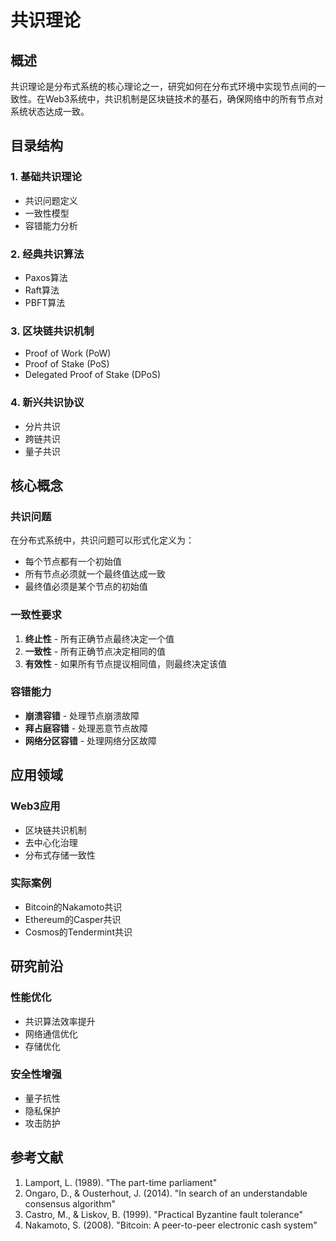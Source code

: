 # 共识理论

## 概述

共识理论是分布式系统的核心理论之一，研究如何在分布式环境中实现节点间的一致性。在Web3系统中，共识机制是区块链技术的基石，确保网络中的所有节点对系统状态达成一致。

## 目录结构

### 1. 基础共识理论

- 共识问题定义
- 一致性模型
- 容错能力分析

### 2. 经典共识算法

- Paxos算法
- Raft算法
- PBFT算法

### 3. 区块链共识机制

- Proof of Work (PoW)
- Proof of Stake (PoS)
- Delegated Proof of Stake (DPoS)

### 4. 新兴共识协议

- 分片共识
- 跨链共识
- 量子共识

## 核心概念

### 共识问题

在分布式系统中，共识问题可以形式化定义为：

- 每个节点都有一个初始值
- 所有节点必须就一个最终值达成一致
- 最终值必须是某个节点的初始值

### 一致性要求

1. **终止性** - 所有正确节点最终决定一个值
2. **一致性** - 所有正确节点决定相同的值
3. **有效性** - 如果所有节点提议相同值，则最终决定该值

### 容错能力

- **崩溃容错** - 处理节点崩溃故障
- **拜占庭容错** - 处理恶意节点故障
- **网络分区容错** - 处理网络分区故障

## 应用领域

### Web3应用

- 区块链共识机制
- 去中心化治理
- 分布式存储一致性

### 实际案例

- Bitcoin的Nakamoto共识
- Ethereum的Casper共识
- Cosmos的Tendermint共识

## 研究前沿

### 性能优化

- 共识算法效率提升
- 网络通信优化
- 存储优化

### 安全性增强

- 量子抗性
- 隐私保护
- 攻击防护

## 参考文献

1. Lamport, L. (1989). "The part-time parliament"
2. Ongaro, D., & Ousterhout, J. (2014). "In search of an understandable consensus algorithm"
3. Castro, M., & Liskov, B. (1999). "Practical Byzantine fault tolerance"
4. Nakamoto, S. (2008). "Bitcoin: A peer-to-peer electronic cash system"

